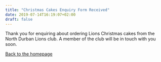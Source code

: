 ```yaml
---
title: "Christmas Cakes Enquiry Form Received"
date: 2019-07-14T16:19:07+02:00
draft: false
---
```


Thank you for enquiring about ordering Lions Christmas cakes from the North Durban Lions club. A member of the club will be in touch with you soon.

[Back to the homepage](/)